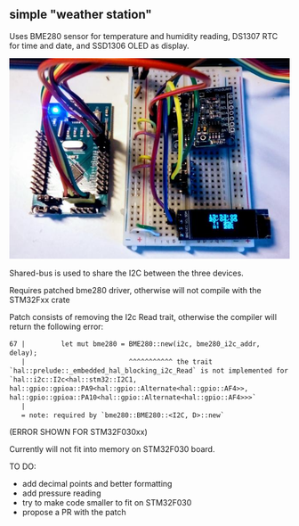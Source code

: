 ## simple "weather station"

Uses BME280 sensor for temperature and humidity reading, 
DS1307 RTC for time and date, and SSD1306 OLED as display. 

![](weatherstation.jpg)

Shared-bus is used to share the I2C between the three devices.

Requires patched bme280 driver, otherwise will not compile with the STM32Fxx crate

Patch consists of removing the I2c Read trait, otherwise the compiler will return the following error: 

~~~~
67 |         let mut bme280 = BME280::new(i2c, bme280_i2c_addr, delay);    
   |                          ^^^^^^^^^^^ the trait `hal::prelude::_embedded_hal_blocking_i2c_Read` is not implemented for `hal::i2c::I2c<hal::stm32::I2C1, hal::gpio::gpioa::PA9<hal::gpio::Alternate<hal::gpio::AF4>>, hal::gpio::gpioa::PA10<hal::gpio::Alternate<hal::gpio::AF4>>>`
   |
   = note: required by `bme280::BME280::<I2C, D>::new`
~~~~

(ERROR SHOWN FOR STM32F030xx)

Currently will not fit into memory on STM32F030 board.

TO DO:

* add decimal points and better formatting
* add pressure reading
* try to make code smaller to fit on STM32F030
* propose a PR with the patch